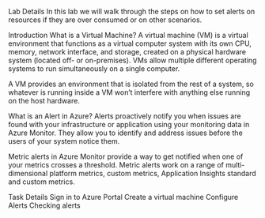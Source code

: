Lab Details
In this lab we will walk through the steps on how to set alerts on resources if they are over consumed or on other scenarios.

Introduction
What is a Virtual Machine?
A virtual machine (VM) is a virtual environment that functions as a virtual computer system with its own CPU, memory, network interface, and storage, created on a physical hardware system (located off- or on-premises). VMs allow multiple different operating systems to run simultaneously on a single computer.

A VM provides an environment that is isolated from the rest of a system, so whatever is running inside a VM won’t interfere with anything else running on the host hardware.

What is an Alert in Azure?
Alerts proactively notify you when issues are found with your infrastructure or application using your monitoring data in Azure Monitor. They allow you to identify and address issues before the users of your system notice them.

Metric alerts in Azure Monitor provide a way to get notified when one of your metrics crosses a threshold. Metric alerts work on a range of multi-dimensional platform metrics, custom metrics, Application Insights standard and custom metrics.

Task Details
Sign in to Azure Portal
Create a virtual machine
Configure Alerts
Checking alerts

